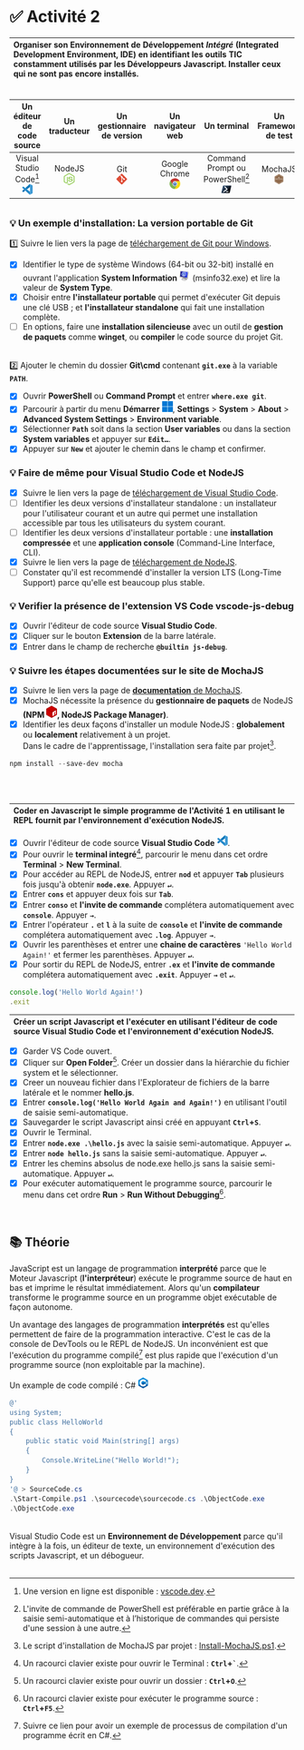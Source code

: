 # ✅ **Activité 2**

|Organiser son Environnement de Développement _Intégré_ (Integrated Development Environment, IDE) en identifiant les outils TIC constamment utilisés par les Développeurs Javascript. Installer ceux qui ne sont pas encore installés.|
|:---|
######
|Un éditeur de code source|Un traducteur|Un gestionnaire de version|Un navigateur web|Un terminal|Un Framework de test|Un débogueur|
|:---:|:---:|:---:|:---:|:---:|:---:|:---:|
|Visual Studio Code[^1]<br>![](./rsc/visual-studio-code-small.png)|NodeJS<br>![](./rsc/nodejs-small.png)|Git<br>![](./rsc/git-small.png)|Google Chrome<br>![](./rsc/google-chrome-small.png)|Command Prompt ou PowerShell[^2]<br>![](./rsc/powershell-small.png)|MochaJS<br>![](./rsc/mochajs-small.png)|vscode-js-debug<br>![](./rsc/vscode-js-debug-small.png)|
######
### 💡 **Un exemple d'installation: La version portable de Git**

1️⃣ Suivre le lien vers la page de [téléchargement de Git pour Windows](https://git-scm.com/download/win).
- [x] Identifier le type de système Windows (64-bit ou 32-bit) installé en ouvrant l'application **System Information** ![](./rsc/msinfo32-small.png) (msinfo32.exe) et lire la valeur de **System Type**.
- [x] Choisir entre **l'installateur portable** qui permet d'exécuter Git depuis une clé USB ; et **l'installateur standalone** qui fait une installation complète.
- [ ] En options, faire une **installation silencieuse** avec un outil de **gestion de paquets** comme **winget**, ou **compiler** le code source du projet Git.
######
2️⃣ Ajouter le chemin du dossier **Git\cmd** contenant **`git.exe`** à la variable **`PATH`**.
- [x] Ouvrir **PowerShell** ou **Command Prompt** et entrer **`where.exe git`**.
- [x] Parcourir à partir du menu **Démarrer** ![](./rsc/windows-start-menu-small.png), **Settings** > **System** > **About** > **Advanced System Settings** > **Environment variable**.
- [x] Sélectionner **`Path`** soit dans la section **User variables** ou dans la section **System variables** et appuyer sur **`Edit…`**.
- [x] Appuyer sur **`New`** et ajouter le chemin dans le champ et confirmer.

### 💡 **Faire de même pour Visual Studio Code et NodeJS**
- [x] Suivre le lien vers la page de [téléchargement de Visual Studio Code](https://code.visualstudio.com/#alt-downloads).
- [ ] Identifier les deux versions d'installateur standalone : un installateur pour l'utilisateur courant et un autre qui permet une installation accessible par tous les utilisateurs du system courant.
- [ ] Identifier les deux versions d'installateur portable : une **installation compressée** et une **application console** (Command-Line Interface, CLI).
- [x] Suivre le lien vers la page de [téléchargement de NodeJS](https://nodejs.org/en/download/).
- [ ] Constater qu'il est recommendé d'installer la version LTS (Long-Time Support) parce qu'elle est beaucoup plus stable.

### 💡 **Verifier la présence de l'extension VS Code vscode-js-debug**
- [x] Ouvrir l'éditeur de code source **Visual Studio Code**.
- [x] Cliquer sur le bouton **Extension** de la barre latérale.
- [x] Entrer dans le champ de recherche **`@builtin js-debug`**.

### 💡 **Suivre les étapes documentées sur le site de MochaJS**
- [x] Suivre le lien vers la page de [**documentation** de MochaJS](https://mochajs.org/#installation).
- [x] MochaJS nécessite la présence du **gestionnaire de paquets** de NodeJS **(NPM ![](./rsc/npm-small.png), NodeJS Package Manager)**.
- [x] Identifier les deux façons d'installer un module NodeJS : **globalement** ou **localement** relativement à un projet.<br>Dans le cadre de l'apprentissage, l'installation sera faite par projet[^3].
```powershell
npm install --save-dev mocha
```
<br>
<br>

|Coder en Javascript le simple programme de l'Activité 1 en utilisant le REPL fournit par l'environnement d'exécution NodeJS.|
|:---|
- [x] Ouvrir l'éditeur de code source **Visual Studio Code** ![](./rsc/visual-studio-code-small.png).
- [x] Pour ouvrir le **terminal integré**[^4], parcourir le menu dans cet ordre **Terminal** > **New Terminal**.
- [x] Pour accéder au REPL de NodeJS, entrer **`nod`** et appuyer **`Tab`** plusieurs fois jusqu'à obtenir **`node.exe`**. Appuyer **`↵`**.
- [x] Entrer **`cons`** et appuyer deux fois sur **`Tab`**.
- [x] Entrer **`conso`** et **l'invite de commande** complétera automatiquement avec **`console`**. Appuyer **`→`**.
- [x] Entrer l'opérateur **`.`** et **`l`** à la suite de **`console`** et **l'invite de commande** complétera automatiquement avec **`.log`**. Appuyer **`→`**.
- [x] Ouvrir les parenthèses et entrer une **chaine de caractères** `'Hello World Again!'` et fermer les parenthèses. Appuyer **`↵`**.
- [x] Pour sortir du REPL de NodeJS, entrer **`.ex`** et **l'invite de commande** complétera automatiquement avec **`.exit`**. Appuyer **`→`** et **`↵`**.
```js
console.log('Hello World Again!')
.exit
```
|Créer un script Javascript et l'exécuter en utilisant l'éditeur de code source Visual Studio Code et l'environnement d'exécution NodeJS.|
|:---|
- [x] Garder VS Code ouvert.
- [x] Cliquer sur **Open Folder**[^5]. Créer un dossier dans la hiérarchie du fichier system et le sélectionner.
- [x] Creer un nouveau fichier dans l'Explorateur de fichiers de la barre latérale et le nommer **hello.js**.
- [x] Entrer **`console.log('Hello World Again and Again!')`** en utilisant l'outil de saisie semi-automatique.
- [x] Sauvegarder le script Javascript ainsi créé en appuyant **`Ctrl`+`S`**.
- [x] Ouvrir le Terminal.
- [x] Entrer **`node.exe .\hello.js`** avec la saisie semi-automatique. Appuyer **`↵`**.
- [x] Entrer **`node hello.js`** sans la saisie semi-automatique. Appuyer **`↵`**.
- [x] Entrer les chemins absolus de node.exe hello.js sans la saisie semi-automatique. Appuyer **`↵`**.
- [x] Pour exécuter automatiquement le programme source, parcourir le menu dans cet ordre **Run** > **Run Without Debugging**[^6].
<br>

## 📚 Théorie

JavaScript est un langage de programmation **interprété** parce que le Moteur Javascript (**l'interpréteur**) exécute le programme source de haut en bas et imprime le résultat immédiatement. Alors qu'un **compilateur** transforme le programme source en un programme objet exécutable de façon autonome.

Un avantage des langages de programmation **interprétés** est qu'elles permettent de faire de la programmation interactive. C'est le cas de la console de DevTools ou le REPL de NodeJS. Un inconvénient est que l'exécution du programme compilé[^7] est plus rapide que l'exécution d'un programme source (non exploitable par la machine).

Un example de code compilé : C# ![](./rsc/c-sharp-small.png)
```powershell
@'
using System;  
public class HelloWorld
{  
	public static void Main(string[] args)  
	{  
		Console.WriteLine("Hello World!");   
	}  
} 
'@ > SourceCode.cs
.\Start-Compile.ps1 .\sourcecode\sourcecode.cs .\ObjectCode.exe
.\ObjectCode.exe
```
######
Visual Studio Code est un **Environnement de Développement** parce qu'il intègre à la fois, un éditeur de texte, un environnement d'exécution des scripts Javascript, et un débogueur.
<br>
<br>

[^1]: Une version en ligne est disponible : [vscode.dev](https://vscode.dev/).
[^2]: L'invite de commande de PowerShell est préférable en partie grâce à la saisie semi-automatique et à l’historique de commandes qui persiste d'une session à une autre.
[^3]: Le script d'installation de MochaJS par projet : [Install-MochaJS.ps1](https://raw.githubusercontent.com/sangafabrice/pis-lesson/main/rsc/Install-MochaJS.ps1).
[^4]: Un racourci clavier existe pour ouvrir le Terminal : **`Ctrl`+``` ` ```**.
[^5]: Un racourci clavier existe pour ouvrir un dossier : **`Ctrl`+`O`**.
[^6]: Un racourci clavier existe pour exécuter le programme source : **`Ctrl`+`F5`**.
[^7]: Suivre ce lien pour avoir un exemple de processus de compilation d'un programme écrit en C#.
